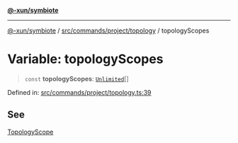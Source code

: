[**@-xun/symbiote**](../../../../../README.md)

***

[@-xun/symbiote](../../../../../README.md) / [src/commands/project/topology](../README.md) / topologyScopes

# Variable: topologyScopes

> `const` **topologyScopes**: [`Unlimited`](../../../../configure/enumerations/UnlimitedGlobalScope.md#unlimited)[]

Defined in: [src/commands/project/topology.ts:39](https://github.com/Xunnamius/symbiote/blob/de44cf3f9abbc7550310bea0f718d51d9fdbe834/src/commands/project/topology.ts#L39)

## See

[TopologyScope](../../../../configure/enumerations/UnlimitedGlobalScope.md)

